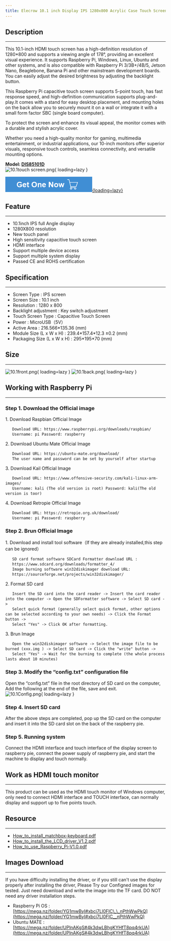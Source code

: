 ```yaml
---
title: Elecrow 10.1 inch Display IPS 1280x800 Acrylic Case Touch Screen Compatible with Raspberry Pi Jetson Nano PC
---
```


## Description
-----------

This 10.1-inch HDMI touch screen has a high-definition resolution of 1280\*800 and supports a viewing angle of 178°, providing an excellent visual experience. It supports Raspberry Pi, Windows, Linux, Ubuntu and other systems, and is also compatible with Raspberry Pi 3/3B+/4B/5, Jetson Nano, Beaglebone, Banana Pi and other mainstream development boards. You can easily adjust the desired brightness by adjusting the backlight button.

This Raspberry Pi capacitive touch screen supports 5-point touch, has fast response speed, and high-definition communication supports plug-and-play.It comes with a stand for easy desktop placement, and mounting holes on the back allow you to securely mount it on a wall or integrate it with a small form factor SBC (single board computer).

To protect the screen and enhance its visual appeal, the monitor comes with a durable and stylish acrylic cover.

Whether you need a high-quality monitor for gaming, multimedia entertainment, or industrial applications, our 10-inch monitors offer superior visuals, responsive touch controls, seamless connectivity, and versatile mounting options.

**Model: [DIS85101D](https://www.elecrow.com/elecrow-10-1-inch-display-ips-1280x800-acrylic-case-touch-screen-compatible.html)**  
![10.1touch screen.png](https://wiki.elecrow.com/images/thumb/a/a7/10.1touch_screen.png/400px-10.1touch_screen.png){ loading=lazy }

[![Alt text](../../assets/images/Get_one_now.png){loading=lazy}](https://www.elecrow.com/elecrow-10-1-inch-display-ips-1280x800-acrylic-case-touch-screen-compatible.html "Title text")

## Feature
-------

- 10.1inch IPS full Angle display
- 1280X800 resolution
- New touch panel
- High sensitivity capacitive touch screen
- HDMI interface
- Support multiple device access
- Support multiple system display
- Passed CE and ROHS certification

## Specification
-------------

- Screen Type : IPS screen
- Screen Size : 10.1 inch
- Resolution : 1280 x 800
- Backlight adjustment : Key switch adjustment
- Touch Screen Type : Capacitive Touch Screen
- Power : MicroUSB（5V）
- Active Area : 216.566\*135.36 (mm)
- Module Size (L x W x H) : 239.4\*157.4\*12.3 ±0.2 (mm)
- Packaging Size (L x W x H) : 295\*195\*70 (mm)

## Size
----

![10.1front.png](https://wiki.elecrow.com/images/thumb/7/7f/10.1front.png/550px-10.1front.png){ loading=lazy }
![10.1back.png](https://wiki.elecrow.com/images/thumb/c/cc/10.1back.png/550px-10.1back.png){ loading=lazy }

## Working with Raspberry Pi
-------------------------

### **Step 1. Download the Official image**

1\. Download Raspbian Official Image

```
   Download URL: https://www.raspberrypi.org/downloads/raspbian/
   Username: pi Password: raspberry
```

2\. Download Ubuntu Mate Official Image

```
   Download URL: https://ubuntu-mate.org/download/
   The user name and password can be set by yourself after startup
```

3\. Download Kail Official Image

```
   Download URL: https://www.offensive-security.com/kali-linux-arm-images/
   Username: kali (The old version is root) Password: kali(The old version is toor)
```

4\. Download Retropie Official Image

```
   Download URL: https://retropie.org.uk/download/
   Username: pi Password: raspberry
```

### **Step 2. Brun Official Image**

1\. Download and install tool software（If they are already installed,this step can be ignored）

```
   SD card format software SDCard Formatter download URL :
   https://www.sdcard.org/downloads/formatter_4/
   Image burning software win32diskimager download URL:
   https://sourceforge.net/projects/win32diskimager/
```

2\. Format SD card

```
   Insert the SD card into the card reader -> Insert the card reader into the computer -> Open the SDFormatter software -> Select SD card ->
   Select quick format (generally select quick format, other options can be selected according to your own needs) -> Click the Format button ->
   Select "Yes" -> Click OK after formatting.
```

3\. Brun Image

```
   Open the win32diskimager software -> Select the image file to be burned (xxx.img ) -> Select SD card -> Click the "write" button ->
   Select "Yes" -> Wait for the burning to complete (the whole process lasts about 10 minutes)
```

### **Step 3. Modify the “config.txt” configuration file**

Open the “config.txt” file in the root directory of SD card on the computer, Add the following at the end of the file, save and exit.   
![10.1Config.png](https://wiki.elecrow.com/images/f/f5/10.1Config.png){ loading=lazy }

### **Step 4. Insert SD card**

After the above steps are completed, pop up the SD card on the computer and insert it into the SD card slot on the back of the raspberry pie.

### **Step 5. Running system**

Connect the HDMI interface and touch interface of the display screen to raspberry pie, connect the power supply of raspberry pie, and start the machine to display and touch normally.

## Work as HDMI touch monitor
--------------------------

This product can be used as the HDMI touch monitor of Windows computer, only need to connect HDMI interface and TOUCH interface, can normally display and support up to five points touch.

## Resource
--------

- [How\_to\_install\_matchbox-keyboard.pdf](https://wiki.elecrow.com/images/2/25/How_to_install_matchbox-keyboard%28En%29.pdf)
- [How\_to\_install\_the\_LCD\_driver\_V1.2.pdf](https://wiki.elecrow.com/images/f/f1/How_to_install_the_LCD_driver_V1.2.pdf)
- [How\_to\_use\_Raspberry\_Pi-V1.0.pdf ](https://wiki.elecrow.com/images/6/69/How_to_use_Raspberry_Pi%28Download%2CFormat%2CBurn%2CSSH%2CPuTTy%29-V1.0.pdf)

## Images Download
---------------

If you have difficulty installing the driver, or if you still can't use the display properly after installing the driver, Please Try our Configned images for tested. Just need download and write the image into the TF card. DO NOT need any driver installation steps.

- Raspberry Pi OS : [https://mega.nz/folder/YG1mwByI#xbci7Ll0FIC\_\_nPthWwPkQ](https://mega.nz/folder/YG1mwByI#xbci7Ll0FIC__nPthWwPkQ)
- Ubuntu MATE : [https://mega.nz/folder/UPlnAKgS#4k3dwLBhgKYHfT8pq4rkUA](https://mega.nz/folder/UPlnAKgS#4k3dwLBhgKYHfT8pq4rkUA)